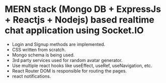 
# MERN stack (Mongo DB + ExpressJs + Reactjs + Nodejs) based realtime chat application using Socket.IO
* Login and Signup methods are implemented.
* CSS written from scratch.
* Mongo schema is being used.
* 3rd party services used for random avatar generator.
* Use multiple react hooks like useEffect, useRef, useNavigation, etc.
* React Router DOM is responsible for routing the pages.
* react notifications.

